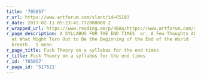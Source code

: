```yaml
---
title: '705057'
r_url: https://www.artforum.com/slant/id=65193
r_date: 2017-02-11 05:23:42.772000000 Z
r_wrapped_url: https://www.reading.am/p/4BAa/https://www.artforum.com/slant/id=65193
r_page_description: A SYLLABUS FOR THE END TIMES  or, A Few Thoughts About Thinking
  at What Might Turn Out to Be the Beginning of the End of the World  Take a deep
  breath.  I mean
r_page_title: Fuck Theory on a syllabus for the end times
r_title: Fuck Theory on a syllabus for the end times
r_id: '705057'
r_page_id: '517621'
---
```


